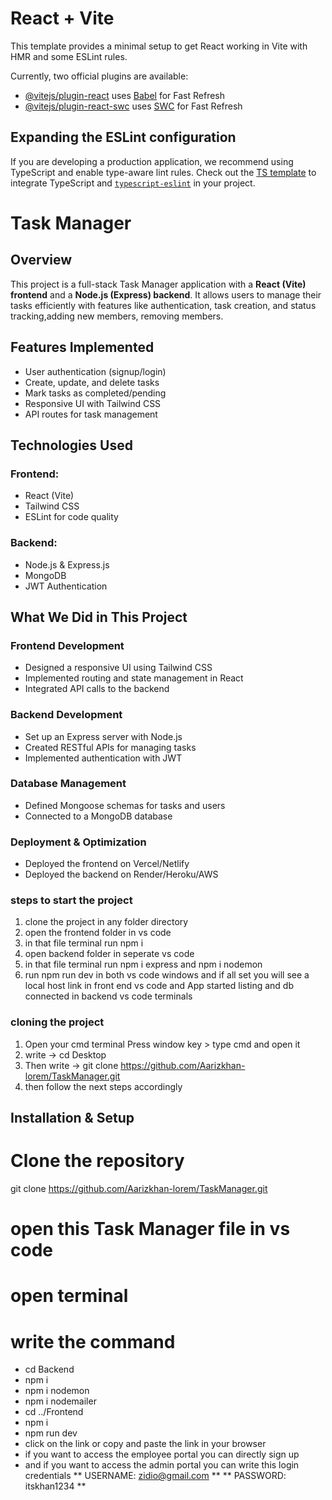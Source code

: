 # React + Vite

This template provides a minimal setup to get React working in Vite with HMR and some ESLint rules.

Currently, two official plugins are available:

- [@vitejs/plugin-react](https://github.com/vitejs/vite-plugin-react/blob/main/packages/plugin-react/README.md) uses [Babel](https://babeljs.io/) for Fast Refresh
- [@vitejs/plugin-react-swc](https://github.com/vitejs/vite-plugin-react-swc) uses [SWC](https://swc.rs/) for Fast Refresh

## Expanding the ESLint configuration

If you are developing a production application, we recommend using TypeScript and enable type-aware lint rules. Check out the [TS template](https://github.com/vitejs/vite/tree/main/packages/create-vite/template-react-ts) to integrate TypeScript and [`typescript-eslint`](https://typescript-eslint.io) in your project.


# Task Manager

## Overview
This project is a full-stack Task Manager application with a **React (Vite) frontend** and a **Node.js (Express) backend**. It allows users to manage their tasks efficiently with features like authentication, task creation, and status tracking,adding new members, removing members.

## Features Implemented
- User authentication (signup/login)
- Create, update, and delete tasks
- Mark tasks as completed/pending
- Responsive UI with Tailwind CSS
- API routes for task management

## Technologies Used
### Frontend:
- React (Vite)
- Tailwind CSS
- ESLint for code quality

### Backend:
- Node.js & Express.js
- MongoDB 
- JWT Authentication

## What We Did in This Project
### **Frontend Development**
- Designed a responsive UI using Tailwind CSS
- Implemented routing and state management in React
- Integrated API calls to the backend

### **Backend Development**
- Set up an Express server with Node.js
- Created RESTful APIs for managing tasks
- Implemented authentication with JWT

### **Database Management**
- Defined Mongoose schemas for tasks and users
- Connected to a MongoDB database

### **Deployment & Optimization**
- Deployed the frontend on Vercel/Netlify
- Deployed the backend on Render/Heroku/AWS

### **steps to start the project**
1) clone the project in any folder directory
2) open the frontend folder in vs code
3) in that file terminal run npm i
4) open backend folder in seperate vs code 
5) in that file terminal run npm i express and npm i nodemon
6) run npm run dev in both vs code windows and if all set you will see a local host link in front end vs code and App started listing and db connected in backend vs code terminals

### **cloning the project**
1) Open your cmd terminal 
   Press window key > type cmd and open it
2) write -> cd Desktop 
3) Then write -> git clone https://github.com/Aarizkhan-lorem/TaskManager.git
4) then follow the next steps accordingly

## Installation & Setup

# Clone the repository
git clone https://github.com/Aarizkhan-lorem/TaskManager.git

# open this Task Manager file in vs code 
# open terminal 
# write the command 
- cd Backend
- npm i
- npm i nodemon
- npm i nodemailer
- cd ../Frontend
- npm i
- npm run dev
- click on the link or copy and paste the link in your browser 
- if you want to access the employee portal you can directly sign up
- and if you want to access the admin portal you can write this login credentials 
** USERNAME: zidio@gmail.com **
** PASSWORD: itskhan1234 **